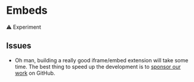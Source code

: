# Embeds

⚠️ Experiment

## Issues
* Oh man, building a really good iframe/embed extension will take some time. The best thing to speed up the development is to [sponsor our work](/sponsor) on GitHub.

<demo name="Experiments/Embeds" />

